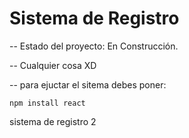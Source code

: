 <h1>Sistema de Registro</h1>

-- Estado del proyecto: En Construcción.

-- Cualquier cosa XD

-- para ejuctar el sitema debes poner:

```npm install react```

sistema de registro 2
